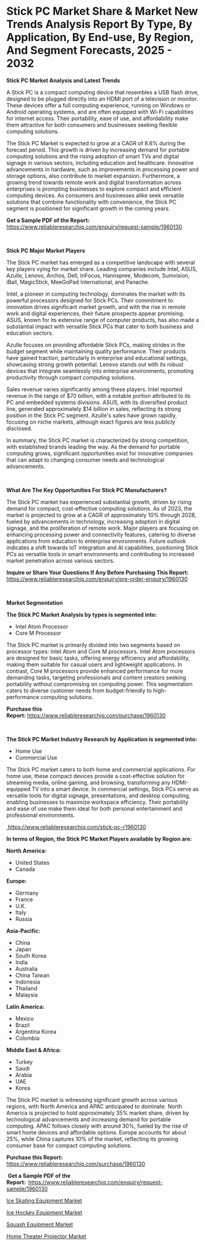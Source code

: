 <p><h1>Stick PC Market Share & Market New Trends Analysis Report By Type, By Application, By End-use, By Region, And Segment Forecasts, 2025 - 2032</h1></p><p><strong>Stick PC Market Analysis and Latest Trends</strong></p>
<p><p>A Stick PC is a compact computing device that resembles a USB flash drive, designed to be plugged directly into an HDMI port of a television or monitor. These devices offer a full computing experience, running on Windows or Android operating systems, and are often equipped with Wi-Fi capabilities for internet access. Their portability, ease of use, and affordability make them attractive for both consumers and businesses seeking flexible computing solutions.</p><p>The Stick PC Market is expected to grow at a CAGR of 8.6% during the forecast period. This growth is driven by increasing demand for portable computing solutions and the rising adoption of smart TVs and digital signage in various sectors, including education and healthcare. Innovative advancements in hardware, such as improvements in processing power and storage options, also contribute to market expansion. Furthermore, a growing trend towards remote work and digital transformation across enterprises is prompting businesses to explore compact and efficient computing devices. As consumers and businesses alike seek versatile solutions that combine functionality with convenience, the Stick PC segment is positioned for significant growth in the coming years.</p></p>
<p><strong>Get a Sample PDF of the Report:&nbsp;</strong> <a href="https://www.reliableresearchiq.com/enquiry/request-sample/1960130?utm_campaign=1087&utm_medium=2&utm_source=Github&utm_content=ia&utm_term=08022025&utm_id=stick-pc">https://www.reliableresearchiq.com/enquiry/request-sample/1960130</a></p>
<p>&nbsp;</p>
<p><strong>Stick PC Major Market Players</strong></p>
<p><p>The Stick PC market has emerged as a competitive landscape with several key players vying for market share. Leading companies include Intel, ASUS, Azulle, Lenovo, Archos, Dell, InFocus, Hannspree, Modecom, Sumvision, iBall, MagicStick, MeeGoPad International, and Panache.</p><p>Intel, a pioneer in computing technology, dominates the market with its powerful processors designed for Stick PCs. Their commitment to innovation drives significant market growth, and with the rise in remote work and digital experiences, their future prospects appear promising. ASUS, known for its extensive range of computer products, has also made a substantial impact with versatile Stick PCs that cater to both business and education sectors.</p><p>Azulle focuses on providing affordable Stick PCs, making strides in the budget segment while maintaining quality performance. Their products have gained traction, particularly in enterprise and educational settings, showcasing strong growth potential. Lenovo stands out with its robust devices that integrate seamlessly into enterprise environments, promoting productivity through compact computing solutions.</p><p>Sales revenue varies significantly among these players. Intel reported revenue in the range of $70 billion, with a notable portion attributed to its PC and embedded systems divisions. ASUS, with its diversified product line, generated approximately $14 billion in sales, reflecting its strong position in the Stick PC segment. Azulle's sales have grown rapidly, focusing on niche markets, although exact figures are less publicly disclosed.</p><p>In summary, the Stick PC market is characterized by strong competition, with established brands leading the way. As the demand for portable computing grows, significant opportunities exist for innovative companies that can adapt to changing consumer needs and technological advancements.</p></p>
<p>&nbsp;</p>
<p><strong>What Are The Key Opportunities For Stick PC Manufacturers?</strong></p>
<p><p>The Stick PC market has experienced substantial growth, driven by rising demand for compact, cost-effective computing solutions. As of 2023, the market is projected to grow at a CAGR of approximately 10% through 2028, fueled by advancements in technology, increasing adoption in digital signage, and the proliferation of remote work. Major players are focusing on enhancing processing power and connectivity features, catering to diverse applications from education to enterprise environments. Future outlook indicates a shift towards IoT integration and AI capabilities, positioning Stick PCs as versatile tools in smart environments and contributing to increased market penetration across various sectors.</p></p>
<p><strong>Inquire or Share Your Questions If Any Before Purchasing This Report:</strong> <a href="https://www.reliableresearchiq.com/enquiry/pre-order-enquiry/1960130?utm_campaign=1087&utm_medium=2&utm_source=Github&utm_content=ia&utm_term=08022025&utm_id=stick-pc">https://www.reliableresearchiq.com/enquiry/pre-order-enquiry/1960130</a></p>
<p>&nbsp;</p>
<p><strong>Market Segmentation</strong></p>
<p><strong>The Stick PC Market Analysis by types is segmented into:</strong></p>
<p><ul><li>Intel Atom Processor</li><li>Core M Processor</li></ul></p>
<p><p>The Stick PC market is primarily divided into two segments based on processor types: Intel Atom and Core M processors. Intel Atom processors are designed for basic tasks, offering energy efficiency and affordability, making them suitable for casual users and lightweight applications. In contrast, Core M processors provide enhanced performance for more demanding tasks, targeting professionals and content creators seeking portability without compromising on computing power. This segmentation caters to diverse customer needs from budget-friendly to high-performance computing solutions.</p></p>
<p><strong>Purchase this Report:&nbsp;</strong><a href="https://www.reliableresearchiq.com/purchase/1960130?utm_campaign=1087&utm_medium=2&utm_source=Github&utm_content=ia&utm_term=08022025&utm_id=stick-pc">https://www.reliableresearchiq.com/purchase/1960130</a></p>
<p>&nbsp;</p>
<p><strong>The Stick PC Market Industry Research by Application is segmented into:</strong></p>
<p><ul><li>Home Use</li><li>Commercial Use</li></ul></p>
<p><p>The Stick PC market caters to both home and commercial applications. For home use, these compact devices provide a cost-effective solution for streaming media, online gaming, and browsing, transforming any HDMI-equipped TV into a smart device. In commercial settings, Stick PCs serve as versatile tools for digital signage, presentations, and desktop computing, enabling businesses to maximize workspace efficiency. Their portability and ease of use make them ideal for both personal entertainment and professional environments.</p></p>
<p><a href="https://www.reliableresearchiq.com/stick-pc-r1960130?utm_campaign=1087&utm_medium=2&utm_source=Github&utm_content=ia&utm_term=08022025&utm_id=stick-pc">&nbsp;https://www.reliableresearchiq.com/stick-pc-r1960130</a></p>
<p><strong>In terms of Region, the Stick PC Market Players available by Region are:</strong></p>
<p>
    <p> <strong> North America: </strong>
        <ul>
            <li>United States</li>
            <li>Canada</li>
        </ul>
        </p> 
    <p> <strong> Europe: </strong>
        <ul>
            <li>Germany</li>
            <li>France</li>
            <li>U.K.</li>
            <li>Italy</li>
            <li>Russia</li>
        </ul>
        </p> 
    <p> <strong> Asia-Pacific: </strong>
        <ul>
            <li>China</li>
            <li>Japan</li>
            <li>South Korea</li>
            <li>India</li>
            <li>Australia</li>
            <li>China Taiwan</li>
            <li>Indonesia</li>
            <li>Thailand</li>
            <li>Malaysia</li>
        </ul>
        </p> 
    <p> <strong> Latin America: </strong>
        <ul>
            <li>Mexico</li>
            <li>Brazil</li>
            <li>Argentina Korea</li>
            <li>Colombia</li>
        </ul>
        </p> 
    <p> <strong> Middle East & Africa: </strong>
        <ul>
            <li>Turkey</li>
            <li>Saudi</li>
            <li>Arabia</li>
            <li>UAE</li>
            <li>Korea</li>
        </ul>
    </p>
    </p>
<p><p>The Stick PC market is witnessing significant growth across various regions, with North America and APAC anticipated to dominate. North America is projected to hold approximately 35% market share, driven by technological advancements and increasing demand for portable computing. APAC follows closely with around 30%, fueled by the rise of smart home devices and affordable options. Europe accounts for about 25%, while China captures 10% of the market, reflecting its growing consumer base for compact computing solutions.</p></p>
<p><strong>Purchase this Report: </strong><a href="https://www.reliableresearchiq.com/purchase/1960130?utm_campaign=1087&utm_medium=2&utm_source=Github&utm_content=ia&utm_term=08022025&utm_id=stick-pc">https://www.reliableresearchiq.com/purchase/1960130</a></p>
<p>&nbsp;<strong>Get a Sample PDF of the Report:&nbsp;&nbsp;</strong><a href="https://www.reliableresearchiq.com/enquiry/request-sample/1960130?utm_campaign=1087&utm_medium=2&utm_source=Github&utm_content=ia&utm_term=08022025&utm_id=stick-pc">https://www.reliableresearchiq.com/enquiry/request-sample/1960130</a></p>
<p><strong></strong></p>
<p><p><a href="https://github.com/poznerfulden73/Market-Research-Report-List-1/blob/main/ice-skating-equipment-market.md?utm_campaign=1087&utm_medium=2&utm_source=Github&utm_content=ia&utm_term=08022025&utm_id=stick-pc">Ice Skating Equipment Market</a></p><p><a href="https://github.com/parissqabaka3/Market-Research-Report-List-1/blob/main/ice-hockey-equipment-market.md?utm_campaign=1087&utm_medium=2&utm_source=Github&utm_content=ia&utm_term=08022025&utm_id=stick-pc">Ice Hockey Equipment Market</a></p><p><a href="https://github.com/thuaaduriim/Market-Research-Report-List-1/blob/main/squash-equipment-market.md?utm_campaign=1087&utm_medium=2&utm_source=Github&utm_content=ia&utm_term=08022025&utm_id=stick-pc">Squash Equipment Market</a></p><p><a href="https://github.com/urticagebbia/Market-Research-Report-List-1/blob/main/home-theater-projector-market.md?utm_campaign=1087&utm_medium=2&utm_source=Github&utm_content=ia&utm_term=08022025&utm_id=stick-pc">Home Theater Projector Market</a></p></p>